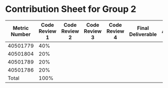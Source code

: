 # Contribution Sheet for Group 2

| Metric Number | Code Review 1 | Code Review 2 | Code Review 3 | Code Review 4 | Final Deliverable | Average |
|---------------|---------------|---------------|---------------|---------------|-------------------|---------|
| 40501779      | 40%           |               |               |               |                   |         |
| 40501804      | 20%           |               |               |               |                   |         |
| 40501789      | 20%           |               |               |               |                   |         |
| 40501786      | 20%           |               |               |               |                   |         |
| Total         | 100%          |               |               |               |                   |         |
